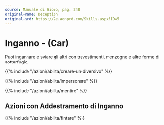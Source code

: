 ```yaml
---
source: Manuale di Gioco, pag. 248
original-name: Deception
original-srd: https://2e.aonprd.com/Skills.aspx?ID=5
---
```


# Inganno - (Car)

Puoi ingannare e sviare gli altri con travestimenti, menzogne e altre forme di
sotterfugio.

{{% include "/azioni/abilita/creare-un-diversivo" %}}

{{% include "/azioni/abilita/impersonare" %}}

{{% include "/azioni/abilita/mentire" %}}

## Azioni con Addestramento di Inganno

{{% include "/azioni/abilita/fintare" %}}

